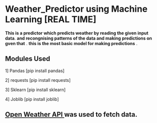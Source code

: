 # Weather_Predictor using Machine Learning [REAL TIME]

**This is a predictor which predicts weather by reading the given input data**.
**and recongnising patterns of the data and making predictions on gven that** .
**this is the most basic model for making predictions** .

## Modules Used
1] Pandas  [pip install pandas]

2] requests [pip install requests]

3] Sklearn [pip install sklearn]

4] Joblib [pip install joblib]

## <a href='https://openweathermap.org/api'>Open Weather API </a> was used to fetch data.
 
